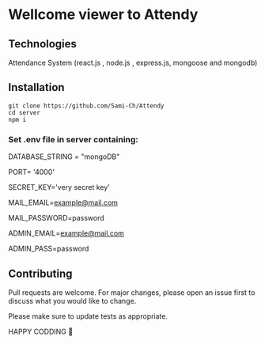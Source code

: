 # Wellcome viewer to Attendy
## Technologies
Attendance System (react.js , node.js , express.js, mongoose and mongodb)
## Installation
    git clone https://github.com/Sami-Ch/Attendy
    cd server
    npm i
### Set .env file in server containing:

DATABASE_STRING = "mongoDB"

PORT= '4000'

SECRET_KEY='very secret key'

MAIL_EMAIL=example@mail.com

MAIL_PASSWORD=password

ADMIN_EMAIL=example@mail.com

ADMIN_PASS=password



## Contributing

Pull requests are welcome. For major changes, please open an issue first
to discuss what you would like to change.


Please make sure to update tests as appropriate.


HAPPY CODDING 🤗




